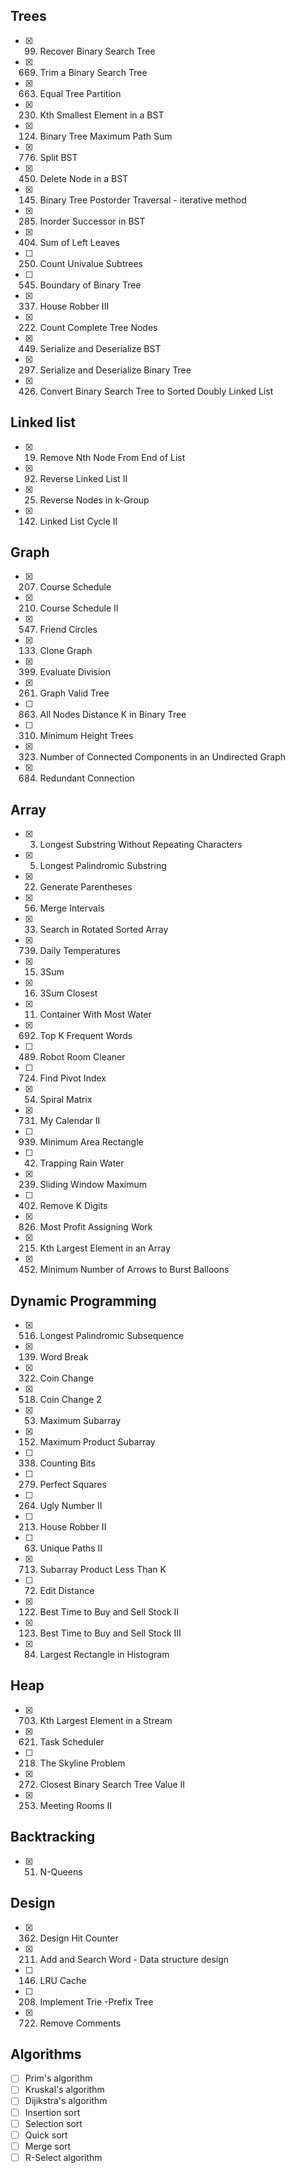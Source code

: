 ## Trees
- [x] 99. Recover Binary Search Tree
- [x] 669. Trim a Binary Search Tree
- [x] 663. Equal Tree Partition
- [x] 230. Kth Smallest Element in a BST
- [x] 124. Binary Tree Maximum Path Sum
- [x] 776. Split BST
- [x] 450. Delete Node in a BST
- [x] 145. Binary Tree Postorder Traversal - iterative method
- [x] 285. Inorder Successor in BST
- [x] 404. Sum of Left Leaves
- [ ] 250. Count Univalue Subtrees
- [ ] 545. Boundary of Binary Tree
- [x] 337. House Robber III
- [x] 222. Count Complete Tree Nodes
- [x] 449. Serialize and Deserialize BST
- [x] 297. Serialize and Deserialize Binary Tree
- [x] 426. Convert Binary Search Tree to Sorted Doubly Linked List

## Linked list
- [x] 19. Remove Nth Node From End of List
- [x] 92. Reverse Linked List II
- [x] 25. Reverse Nodes in k-Group
- [x] 142. Linked List Cycle II

## Graph
- [x] 207. Course Schedule
- [x] 210. Course Schedule II
- [x] 547. Friend Circles
- [x] 133. Clone Graph
- [x] 399. Evaluate Division
- [x] 261. Graph Valid Tree
- [ ] 863. All Nodes Distance K in Binary Tree
- [ ] 310. Minimum Height Trees
- [x] 323. Number of Connected Components in an Undirected Graph
- [x] 684. Redundant Connection

## Array
- [x] 3. Longest Substring Without Repeating Characters
- [x] 5. Longest Palindromic Substring
- [x] 22. Generate Parentheses
- [x] 56. Merge Intervals
- [x] 33. Search in Rotated Sorted Array
- [x] 739. Daily Temperatures
- [x] 15. 3Sum
- [x] 16. 3Sum Closest
- [x] 11. Container With Most Water
- [x] 692. Top K Frequent Words
- [ ] 489. Robot Room Cleaner
- [ ] 724. Find Pivot Index
- [x] 54. Spiral Matrix
- [x] 731. My Calendar II
- [ ] 939. Minimum Area Rectangle
- [ ] 42. Trapping Rain Water
- [x] 239. Sliding Window Maximum
- [ ] 402. Remove K Digits
- [x] 826. Most Profit Assigning Work
- [x] 215. Kth Largest Element in an Array
- [x] 452. Minimum Number of Arrows to Burst Balloons

## Dynamic Programming
- [x] 516. Longest Palindromic Subsequence
- [x] 139. Word Break
- [x] 322. Coin Change
- [x] 518. Coin Change 2
- [x] 53. Maximum Subarray
- [x] 152. Maximum Product Subarray
- [ ] 338. Counting Bits
- [ ] 279. Perfect Squares
- [ ] 264. Ugly Number II
- [ ] 213. House Robber II
- [ ] 63. Unique Paths II
- [x] 713. Subarray Product Less Than K
- [ ] 72. Edit Distance
- [x] 122. Best Time to Buy and Sell Stock II
- [x] 123. Best Time to Buy and Sell Stock III
- [x] 84. Largest Rectangle in Histogram

## Heap
- [x] 703. Kth Largest Element in a Stream
- [x] 621. Task Scheduler
- [ ] 218. The Skyline Problem
- [x] 272. Closest Binary Search Tree Value II
- [x] 253. Meeting Rooms II

## Backtracking
- [x] 51. N-Queens

## Design
- [x] 362. Design Hit Counter
- [x] 211. Add and Search Word - Data structure design
- [ ] 146. LRU Cache
- [ ] 208. Implement Trie -Prefix Tree
- [x] 722. Remove Comments

## Algorithms
- [ ] Prim's algorithm
- [ ] Kruskal's algorithm
- [ ] Dijikstra's algorithm
- [ ] Insertion sort
- [ ] Selection sort
- [ ] Quick sort
- [ ] Merge sort
- [ ] R-Select algorithm
